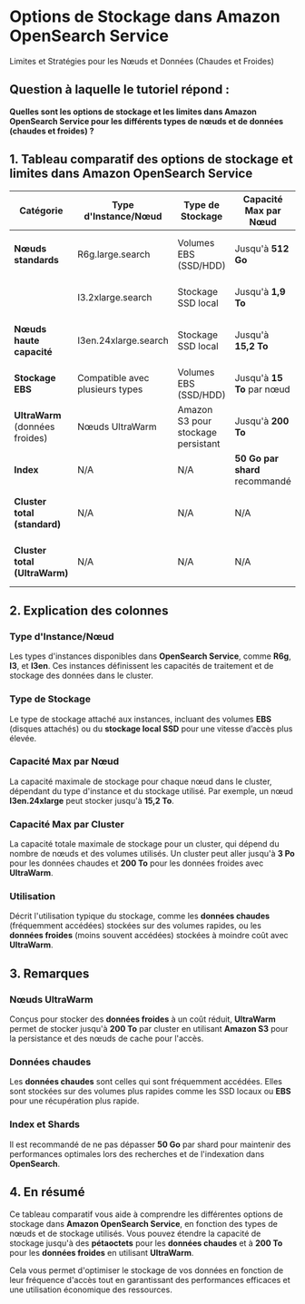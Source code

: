 # Options de Stockage dans Amazon OpenSearch Service  
Limites et Stratégies pour les Nœuds et Données (Chaudes et Froides)

## Question à laquelle le tutoriel répond :

**Quelles sont les options de stockage et les limites dans Amazon OpenSearch Service pour les différents types de nœuds et de données (chaudes et froides) ?**

## 1. Tableau comparatif des options de stockage et limites dans Amazon OpenSearch Service

| **Catégorie**                | **Type d'Instance/Nœud**            | **Type de Stockage**               | **Capacité Max par Nœud**        | **Capacité Max par Cluster**      | **Utilisation**                          |
|------------------------------|-------------------------------------|------------------------------------|----------------------------------|----------------------------------|-------------------------------------------|
| **Nœuds standards**           | R6g.large.search                    | Volumes EBS (SSD/HDD)              | Jusqu'à **512 Go**               | Dépend du nombre de nœuds        | Données chaudes (fréquemment accédées)    |
|                              | I3.2xlarge.search                   | Stockage SSD local                 | Jusqu'à **1,9 To**               | Dépend du nombre de nœuds        | Données chaudes avec accès rapide         |
| **Nœuds haute capacité**      | I3en.24xlarge.search                | Stockage SSD local                 | Jusqu'à **15,2 To**              | Dépend du nombre de nœuds        | Données chaudes avec grande capacité      |
| **Stockage EBS**              | Compatible avec plusieurs types     | Volumes EBS (SSD/HDD)              | Jusqu'à **15 To** par nœud       | **3 Po (pétaoctets)**            | Stockage d'index standard                |
| **UltraWarm** (données froides)| Nœuds UltraWarm                     | Amazon S3 pour stockage persistant | Jusqu'à **200 To**               | **200 To par cluster**           | Données moins fréquemment accédées        |
| **Index**                     | N/A                                 | N/A                                | **50 Go par shard** recommandé   | N/A                              | Taille d'index par shard recommandée      |
| **Cluster total (standard)**  | N/A                                 | N/A                                | N/A                              | Jusqu’à **3 Po**                 | Capacité de données chaudes dans un cluster|
| **Cluster total (UltraWarm)** | N/A                                 | N/A                                | N/A                              | Jusqu’à **200 To**               | Capacité de données froides dans un cluster|

## 2. Explication des colonnes

### Type d'Instance/Nœud  
Les types d'instances disponibles dans **OpenSearch Service**, comme **R6g**, **I3**, et **I3en**. Ces instances définissent les capacités de traitement et de stockage des données dans le cluster.

### Type de Stockage  
Le type de stockage attaché aux instances, incluant des volumes **EBS** (disques attachés) ou du **stockage local SSD** pour une vitesse d’accès plus élevée.

### Capacité Max par Nœud  
La capacité maximale de stockage pour chaque nœud dans le cluster, dépendant du type d'instance et du stockage utilisé. Par exemple, un nœud **I3en.24xlarge** peut stocker jusqu'à **15,2 To**.

### Capacité Max par Cluster  
La capacité totale maximale de stockage pour un cluster, qui dépend du nombre de nœuds et des volumes utilisés. Un cluster peut aller jusqu'à **3 Po** pour les données chaudes et **200 To** pour les données froides avec **UltraWarm**.

### Utilisation  
Décrit l'utilisation typique du stockage, comme les **données chaudes** (fréquemment accédées) stockées sur des volumes rapides, ou les **données froides** (moins souvent accédées) stockées à moindre coût avec **UltraWarm**.

## 3. Remarques

### Nœuds UltraWarm  
Conçus pour stocker des **données froides** à un coût réduit, **UltraWarm** permet de stocker jusqu'à **200 To** par cluster en utilisant **Amazon S3** pour la persistance et des nœuds de cache pour l'accès.

### Données chaudes  
Les **données chaudes** sont celles qui sont fréquemment accédées. Elles sont stockées sur des volumes plus rapides comme les SSD locaux ou **EBS** pour une récupération plus rapide.

### Index et Shards  
Il est recommandé de ne pas dépasser **50 Go** par shard pour maintenir des performances optimales lors des recherches et de l'indexation dans **OpenSearch**.

## 4. En résumé  

Ce tableau comparatif vous aide à comprendre les différentes options de stockage dans **Amazon OpenSearch Service**, en fonction des types de nœuds et de stockage utilisés. Vous pouvez étendre la capacité de stockage jusqu'à des **pétaoctets** pour les **données chaudes** et à **200 To** pour les **données froides** en utilisant **UltraWarm**.

Cela vous permet d'optimiser le stockage de vos données en fonction de leur fréquence d'accès tout en garantissant des performances efficaces et une utilisation économique des ressources.
